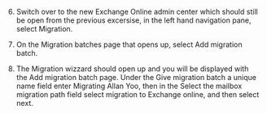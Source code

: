 6. Switch over to the new Exchange Online admin center which should still be open from the previous excersise, in the left hand navigation pane, select Migration.

7. On the Migration batches page that opens up, select Add migration batch.

8. The Migration wizzard should open up and you will be displayed with the Add migration batch page. Under the Give migration batch a unique name field enter Migrating Allan Yoo, then in the Select the mailbox migration path field select migration to Exchange online, and then select next.
